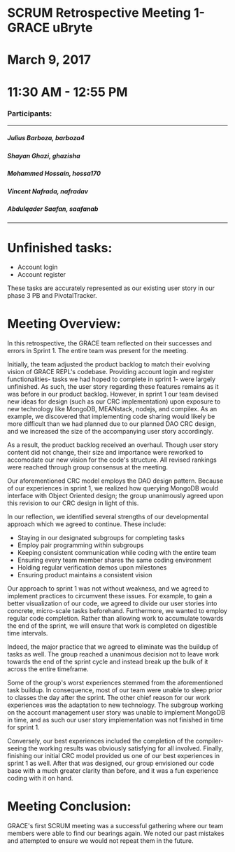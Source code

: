 # SCRUM Retrospective Meeting 1- GRACE uBryte
# March 9, 2017 
# 11:30 AM - 12:55 PM
### Participants:
***
##### Julius Barboza, barboza4
##### Shayan Ghazi, ghazisha
##### Mohammed Hossain, hossa170
##### Vincent Nafrada, nafradav 
##### Abdulqader Saafan, saafanab
***

# Unfinished tasks:
- Account login
- Account register

These tasks are accurately represented as our existing user story in our phase 3 PB and PivotalTracker.

# Meeting Overview:

In this retrospective, the GRACE team reflected on their successes and errors in Sprint 1. The entire team was present for the meeting.

Initially, the team adjusted the product backlog to match their evolving vision of GRACE REPL's codebase. Providing account login and register functionalities- tasks we had hoped to complete in sprint 1- were largely unfinished. As such, the user story regarding these features remains as it was before in our product backlog. However, in sprint 1 our team devised new ideas for design (such as our CRC implementation) upon exposure to new technology like MongoDB, MEANstack, nodejs, and compilex. As an example, we discovered that implementing code sharing would likely be more difficult than we had planned due to our planned DAO CRC design, and we increased the size of the accompanying user story 
accordingly.

As a result, the product backlog received an overhaul. Though user story content did not change, their size and importance were reworked to accomodate our new vision for the code's structure. All revised rankings were reached through group consensus at the meeting.

Our aforementioned CRC model employs the DAO design pattern. Because of our experiences in sprint 1, we realized how querying MongoDB would interface with Object Oriented design; the group unanimously agreed upon this revision to our CRC design in light of this.

In our reflection, we identified several strengths of our developmental approach which we agreed to continue. These include:
- Staying in our designated subgroups for completing tasks
- Employ pair programming within subgroups
- Keeping consistent communication while coding with the entire team
- Ensuring every team member shares the same coding environment
- Holding regular verification demos upon milestones
- Ensuring product maintains a consistent vision

Our approach to sprint 1 was not without weakness, and we agreed to implement practices to circumvent these issues. For example, to gain a better visualization of our code, we agreed to divide our user stories into concrete, micro-scale tasks beforehand. Furthermore, we wanted to employ regular code completion. Rather than allowing work to accumulate towards the end of the sprint, we will ensure that work is completed on digestible time intervals.

Indeed, the major practice that we agreed to eliminate was the buildup of tasks as well. The group reached a unanimous decision not to leave work towards the end of the sprint cycle and instead break up the bulk of it across the entire timeframe. 

Some of the group's worst experiences stemmed from the aforementioned task buildup. In consequence, most of our team were unable to sleep prior to classes the day after the sprint. The other chief reason for our work experiences was the adaptation to new technology. The subgroup working on the account management user story was unable to implement MongoDB in time, and as such our user story implementation
was not finished in time for sprint 1.

Conversely, our best experiences included the completion of the compiler- seeing the working results was obviously satisfying for all involved. Finally, finishing our initial CRC model provided us one of our best experiences in sprint 1 as well. After that was designed, our group envisioned our code base with a much greater clarity than before, and it was a fun experience coding with it on hand. 

# Meeting Conclusion:

GRACE's first SCRUM meeting was a successful gathering where our team members were able to find our bearings again. We noted our past mistakes and attempted to ensure we would not repeat them in the future. 

